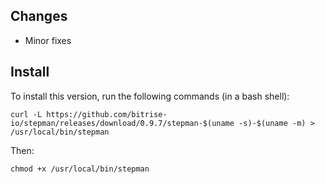 ## Changes

* Minor fixes


## Install

To install this version, run the following commands (in a bash shell):

```
curl -L https://github.com/bitrise-io/stepman/releases/download/0.9.7/stepman-$(uname -s)-$(uname -m) > /usr/local/bin/stepman
```

Then:

```
chmod +x /usr/local/bin/stepman
```
